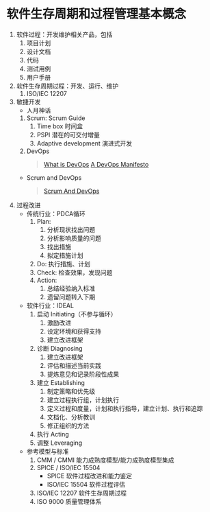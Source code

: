 # 软件生存周期和过程管理基本概念
1. 软件过程：开发维护相关产品，包括
   1. 项目计划
   2. 设计文档
   3. 代码
   4. 测试用例
   5. 用户手册
2. 软件生存周期过程：开发、运行、维护
   1. ISO/IEC 12207
3. 敏捷开发
   + 人月神话
   1. Scrum: Scrum Guide
      1. Time box 时间盒
      2. PSPI 潜在的可交付增量
      3. Adaptive development 演进式开发
   2. DevOps
      > [What is DevOps](https://theagileadmin.com/what-is-devops/)
      > [A DevOps Manifesto](https://theagileadmin.com/2010/10/15/a-devops-manifesto/)
   + Scrum and DevOps
      > [Scrum And DevOps](https://www.scrum.org/resources/blog/scrum-and-devops)
4. 过程改进
   + 传统行业：PDCA循环
      1. Plan: 
         1. 分析现状找出问题
         2. 分析影响质量的问题
         3. 找出措施
         4. 拟定措施计划
      2. Do: 执行措施、计划 
      3. Check: 检查效果，发现问题
      4. Action: 
         1. 总结经验纳入标准
         2. 遗留问题转入下期
   + 软件行业：IDEAL
      1. 启动 Initiating（不参与循环）
         1. 激励改进
         2. 设定环境和获得支持
         3. 建立改进框架
      2. 诊断 Diagnosing
         1. 建立改进框架
         2. 评估和描述当前实践
         3. 提炼意见和记录阶段性成果
      3. 建立 Establishing
         1. 制定策略和优先级
         2. 建立过程执行组，计划执行
         3. 定义过程和度量，计划和执行指导，建立计划、执行和追踪
         4. 文档化、分析教训
         5. 修正组织的方法
      4. 执行 Acting
      5. 调整 Leveraging
   + 参考模型与标准
      1. CMM / CMMI 能力成熟度模型/能力成熟度模型集成
      2. SPICE / ISO/IEC 15504
         + SPICE 软件过程改进和能力鉴定
         + ISO/IEC 15504 软件过程评估
      3. ISO/IEC 12207 软件生存周期过程
      4. ISO 9000 质量管理体系